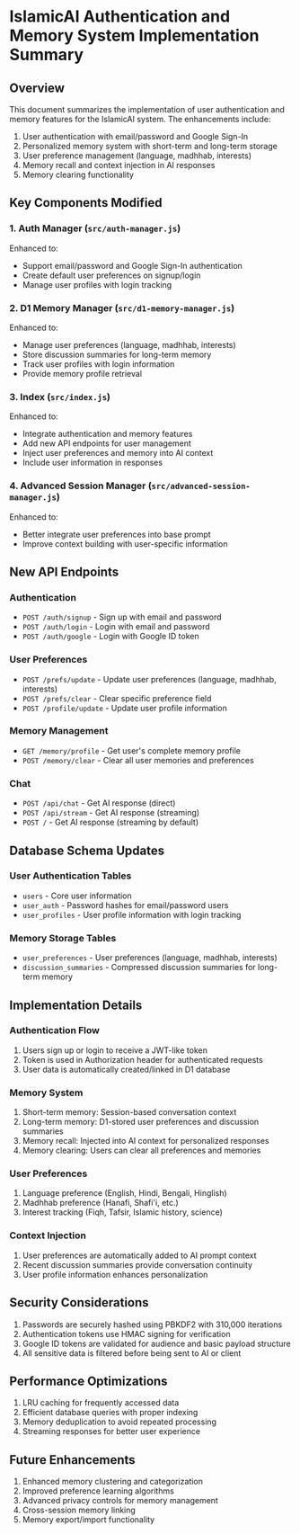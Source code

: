 # IslamicAI Authentication and Memory System Implementation Summary

## Overview

This document summarizes the implementation of user authentication and memory features for the IslamicAI system. The enhancements include:

1. User authentication with email/password and Google Sign-In
2. Personalized memory system with short-term and long-term storage
3. User preference management (language, madhhab, interests)
4. Memory recall and context injection in AI responses
5. Memory clearing functionality

## Key Components Modified

### 1. Auth Manager (`src/auth-manager.js`)

Enhanced to:
- Support email/password and Google Sign-In authentication
- Create default user preferences on signup/login
- Manage user profiles with login tracking

### 2. D1 Memory Manager (`src/d1-memory-manager.js`)

Enhanced to:
- Manage user preferences (language, madhhab, interests)
- Store discussion summaries for long-term memory
- Track user profiles with login information
- Provide memory profile retrieval

### 3. Index (`src/index.js`)

Enhanced to:
- Integrate authentication and memory features
- Add new API endpoints for user management
- Inject user preferences and memory into AI context
- Include user information in responses

### 4. Advanced Session Manager (`src/advanced-session-manager.js`)

Enhanced to:
- Better integrate user preferences into base prompt
- Improve context building with user-specific information

## New API Endpoints

### Authentication
- `POST /auth/signup` - Sign up with email and password
- `POST /auth/login` - Login with email and password
- `POST /auth/google` - Login with Google ID token

### User Preferences
- `POST /prefs/update` - Update user preferences (language, madhhab, interests)
- `POST /prefs/clear` - Clear specific preference field
- `POST /profile/update` - Update user profile information

### Memory Management
- `GET /memory/profile` - Get user's complete memory profile
- `POST /memory/clear` - Clear all user memories and preferences

### Chat
- `POST /api/chat` - Get AI response (direct)
- `POST /api/stream` - Get AI response (streaming)
- `POST /` - Get AI response (streaming by default)

## Database Schema Updates

### User Authentication Tables
- `users` - Core user information
- `user_auth` - Password hashes for email/password users
- `user_profiles` - User profile information with login tracking

### Memory Storage Tables
- `user_preferences` - User preferences (language, madhhab, interests)
- `discussion_summaries` - Compressed discussion summaries for long-term memory

## Implementation Details

### Authentication Flow
1. Users sign up or login to receive a JWT-like token
2. Token is used in Authorization header for authenticated requests
3. User data is automatically created/linked in D1 database

### Memory System
1. Short-term memory: Session-based conversation context
2. Long-term memory: D1-stored user preferences and discussion summaries
3. Memory recall: Injected into AI context for personalized responses
4. Memory clearing: Users can clear all preferences and memories

### User Preferences
1. Language preference (English, Hindi, Bengali, Hinglish)
2. Madhhab preference (Hanafi, Shafi'i, etc.)
3. Interest tracking (Fiqh, Tafsir, Islamic history, science)

### Context Injection
1. User preferences are automatically added to AI prompt context
2. Recent discussion summaries provide conversation continuity
3. User profile information enhances personalization

## Security Considerations

1. Passwords are securely hashed using PBKDF2 with 310,000 iterations
2. Authentication tokens use HMAC signing for verification
3. Google ID tokens are validated for audience and basic payload structure
4. All sensitive data is filtered before being sent to AI or client

## Performance Optimizations

1. LRU caching for frequently accessed data
2. Efficient database queries with proper indexing
3. Memory deduplication to avoid repeated processing
4. Streaming responses for better user experience

## Future Enhancements

1. Enhanced memory clustering and categorization
2. Improved preference learning algorithms
3. Advanced privacy controls for memory management
4. Cross-session memory linking
5. Memory export/import functionality